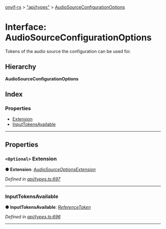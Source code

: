 [onvif-rx](../README.md) > ["api/types"](../modules/_api_types_.md) > [AudioSourceConfigurationOptions](../interfaces/_api_types_.audiosourceconfigurationoptions.md)

# Interface: AudioSourceConfigurationOptions

Tokens of the audio source the configuration can be used for.

## Hierarchy

**AudioSourceConfigurationOptions**

## Index

### Properties

* [Extension](_api_types_.audiosourceconfigurationoptions.md#extension)
* [InputTokensAvailable](_api_types_.audiosourceconfigurationoptions.md#inputtokensavailable)

---

## Properties

<a id="extension"></a>

### `<Optional>` Extension

**● Extension**: *[AudioSourceOptionsExtension](_api_types_.audiosourceoptionsextension.md)*

*Defined in [api/types.ts:697](https://github.com/patrickmichalina/onvif-rx/blob/3ab1739/src/api/types.ts#L697)*

___
<a id="inputtokensavailable"></a>

###  InputTokensAvailable

**● InputTokensAvailable**: *[ReferenceToken](../modules/_api_types_.md#referencetoken)*

*Defined in [api/types.ts:696](https://github.com/patrickmichalina/onvif-rx/blob/3ab1739/src/api/types.ts#L696)*

___

